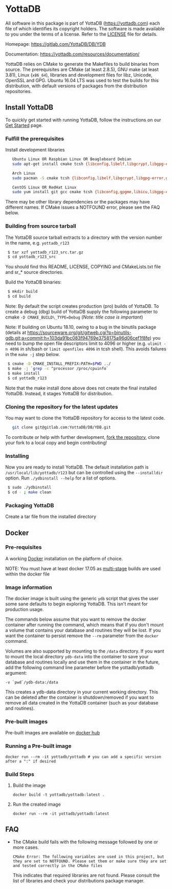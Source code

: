 # YottaDB

All software in this package is part of YottaDB (https://yottadb.com) each
file of which identifies its copyright holders. The software is made available
to you under the terms of a license. Refer to the [LICENSE](LICENSE) file for details.

Homepage: https://gitlab.com/YottaDB/DB/YDB

Documentation: https://yottadb.com/resources/documentation/

YottaDB relies on CMake to generate the Makefiles to build binaries from source.
The prerequisites are CMake (at least 2.8.5), GNU make (at least 3.81), Linux
(`x86_64`), libraries and development files for libz, Unicode, OpenSSL and GPG.
Ubuntu 16.04 LTS was used to test the builds for this distribution, with default
versions of packages from the distribution repositories.

## Install YottaDB

To quickly get started with running YottaDB, follow the instructions on our [Get Started](https://yottadb.com/product/get-started/) page.

### Fulfill the prerequisites

Install development libraries

```sh
   Ubuntu Linux OR Raspbian Linux OR Beagleboard Debian
   sudo apt-get install cmake tcsh {libconfig,libelf,libgcrypt,libgpg-error,libgpgme11,libicu,libncurses,libssl,zlib1g}-dev binutils

   Arch Linux
   sudo pacman -S cmake tcsh {libconfig,libelf,libgcrypt,libgpg-error,gpgme,icu,ncurses,openssl,zlib} binutils

   CentOS Linux OR RedHat Linux
   sudo yum install git gcc cmake tcsh {libconfig,gpgme,libicu,libgpg-error,libgcrypt,ncurses,openssl,zlib,elfutils-libelf}-devel binutils
```

There may be other library dependencies or the packages may have different names.
If CMake issues a NOTFOUND error, please see the FAQ below.

### Building from source tarball

The YottaDB source tarball extracts to a directory with the version number in the name, e.g. ```yottadb_r123```

```sh
 $ tar xzf yottadb_r123_src.tar.gz
 $ cd yottadb_r123_src
```

You should find this README, LICENSE, COPYING and CMakeLists.txt file and sr\_\* source directories.

Build the YottaDB binaries:

```sh
 $ mkdir build
 $ cd build
```

Note: By default the script creates production (pro) builds of YottaDB. To create
a debug (dbg) build of YottaDB supply the following parameter to cmake
    ```-D CMAKE_BUILD\_TYPE=Debug```
(*Note: title case is important*)

Note: If building on Ubuntu 18.10, owing to a bug in the binutils package
(details at https://sourceware.org/git/gitweb.cgi?p=binutils-gdb.git;a=commit;h=103da91bc083f94769e3758175a96d06cef1f8fe)
you need to bump the open file descriptors limit to 4096 or higher (e.g. ```ulimit -n 4096``` in sh/bash
or ```limit openfiles 4096``` in tcsh shell). This avoids failures in the ```make -j``` step below.

```sh
 $ cmake -D CMAKE_INSTALL_PREFIX:PATH=$PWD ../
 $ make -j `grep -c ^processor /proc/cpuinfo`
 $ make install
 $ cd yottadb_r123
```

Note that the make install done above does not create the final installed YottaDB.
Instead, it stages YottaDB for distribution.

### Cloning the repository for the latest updates

You may want to clone the YottaDB repository for access to the latest code.

```sh
   git clone git@gitlab.com:YottaDB/DB/YDB.git
```

To contribute or help with further development, [fork the repository](https://docs.gitlab.com/ee/gitlab-basics/fork-project.html), clone your fork to a local copy and begin contributing!

### Installing

Now you are ready to install YottaDB. The default installation path is ```/usr/local/lib/yottadb/r123```
but can be controlled using the ```--installdir``` option. Run ```./ydbinstall --help``` for a list of options.

```sh
 $ sudo ./ydbinstall
 $ cd - ; make clean
```

### Packaging YottaDB

Create a tar file from the installed directory

## Docker

### Pre-requisites

A working [Docker](https://www.docker.com/community-edition#/download) installation on the platform of choice.

NOTE: You must have at least docker 17.05 as [multi-stage](https://docs.docker.com/v17.09/engine/userguide/eng-image/multistage-build/) builds are used within the docker file

### Image information

The docker image is built using the generic ```ydb``` script that gives the user some sane defaults to begin exploring YottaDB. This isn't meant for production usage.

The commands below assume that you want to remove the docker container after running the command, which means that if you don't mount a volume that contains your database and routines they will be lost. If you want the container to persist remove the ```--rm``` parameter from the ```docker``` command.

Volumes are also supported by mounting to the ```/data``` directory. If you want to mount the local directory ```ydb-data``` into the container to save your database and routines locally and use them in the container in the future, add the following command line parameter before the yottadb/yottadb argument:

```
-v `pwd`/ydb-data:/data
```

This creates a ydb-data directory in your current working directory. This can be deleted after the container is shutdown/removed if you want to remove all data created in the YottaDB container (such as your database and routines).

### Pre-built images

Pre-built images are available on [docker hub](https://hub.docker.com/r/yottadb/)

### Running a Pre-built image

```
docker run --rm -it yottadb/yottadb # you can add a specific version after a ":" if desired
```

### Build Steps

1) Build the image
   ```
   docker build -t yottadb/yottadb:latest .
   ```
2) Run the created image
   ```
   docker run --rm -it yottadb/yottadb:latest
   ```

## FAQ

- The CMake build fails with the following message followed by one or more cases.

  ```
  CMake Error: The following variables are used in this project, but they are set to NOTFOUND. Please set them or make sure they are set and tested correctly in the CMake files
  ```

  This indicates that required libraries are not found. Please consult the list of libraries and check your distributions package manager.

